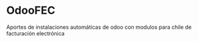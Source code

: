 # OdooFEC
Aportes de instalaciones automáticas de odoo con modulos para chile de facturación electrónica
